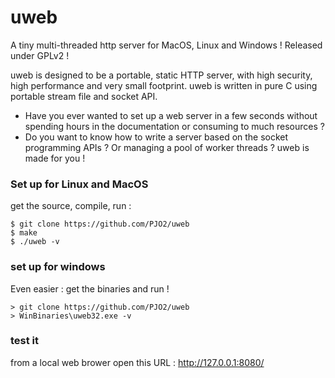 # uweb
A tiny multi-threaded http server for MacOS, Linux and Windows ! Released under GPLv2 !

uweb is designed to be a portable, static HTTP server, with high security, high performance and very small footprint.
uweb is written in pure C using portable stream file and socket API. 

- Have you ever wanted to set up a web server in a few seconds without spending hours in the documentation or consuming to much resources ?
- Do you want to know how to write a server based on the socket programming APIs ? Or managing a pool of worker threads ?
uweb is made for you !

### Set up for Linux and MacOS

get the source, compile, run :

    $ git clone https://github.com/PJO2/uweb
    $ make
    $ ./uweb -v


### set up for windows

Even easier : get the binaries and run !

    > git clone https://github.com/PJO2/uweb
    > WinBinaries\uweb32.exe -v

### test it
from a local web brower open this URL : http://127.0.0.1:8080/



